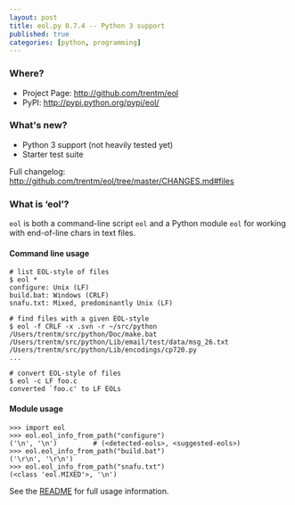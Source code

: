 ```yaml
---
layout: post
title: eol.py 0.7.4 -- Python 3 support
published: true
categories: [python, programming]
---
```


<h3>Where?</h3>

<ul>
<li>Project Page: <a href="http://github.com/trentm/eol">http://github.com/trentm/eol</a></li>
<li>PyPI: <a href="http://pypi.python.org/pypi/eol/">http://pypi.python.org/pypi/eol/</a></li>
</ul>

<h3>What's new?</h3>

<ul>
<li>Python 3 support (not heavily tested yet)</li>
<li>Starter test suite</li>
</ul>

<p>Full changelog: <a href="http://github.com/trentm/eol/tree/master/CHANGES.md#files">http://github.com/trentm/eol/tree/master/CHANGES.md#files</a></p>

<h3>What is &#8216;eol&#8217;?</h3>

<p><code>eol</code> is both a command-line script <code>eol</code> and a Python module <code>eol</code> for working
with end-of-line chars in text files.</p>

<h4>Command line usage</h4>

<pre><code># list EOL-style of files
$ eol *
configure: Unix (LF)
build.bat: Windows (CRLF)
snafu.txt: Mixed, predominantly Unix (LF)

# find files with a given EOL-style
$ eol -f CRLF -x .svn -r ~/src/python
/Users/trentm/src/python/Doc/make.bat
/Users/trentm/src/python/Lib/email/test/data/msg_26.txt
/Users/trentm/src/python/Lib/encodings/cp720.py
...

# convert EOL-style of files
$ eol -c LF foo.c 
converted `foo.c' to LF EOLs
</code></pre>

<h4>Module usage</h4>

<pre><code>&gt;&gt;&gt; import eol
&gt;&gt;&gt; eol.eol_info_from_path("configure")
('\n', '\n')         # (&lt;detected-eols&gt;, &lt;suggested-eols&gt;)
&gt;&gt;&gt; eol.eol_info_from_path("build.bat")
('\r\n', '\r\n')
&gt;&gt;&gt; eol.eol_info_from_path("snafu.txt")
(&lt;class 'eol.MIXED'&gt;, '\n')
</code></pre>

<p>See the <a href="http://github.com/trentm/eol#readme">README</a> for full usage
information.</p>
